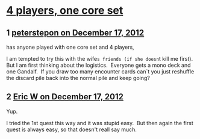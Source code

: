 # [4 players, one core set](https://community.fantasyflightgames.com/topic/75787-4-players-one-core-set/)

## 1 [peterstepon on December 17, 2012](https://community.fantasyflightgames.com/topic/75787-4-players-one-core-set/?do=findComment&comment=735539)

has anyone played with one core set and 4 players,

I am tempted to try this with the wife`s friends (if she doesn`t kill me first).  But I am first thinking about the logistics.  Everyone gets a mono deck and one Gandalf.  If you draw too many encounter cards can`t you just reshuffle the discard pile back into the normal pile and keep going?

## 2 [Eric W on December 17, 2012](https://community.fantasyflightgames.com/topic/75787-4-players-one-core-set/?do=findComment&comment=735548)

Yup.

I tried the 1st quest this way and it was stupid easy.  But then again the first quest is always easy, so that doesn't reall say much.

